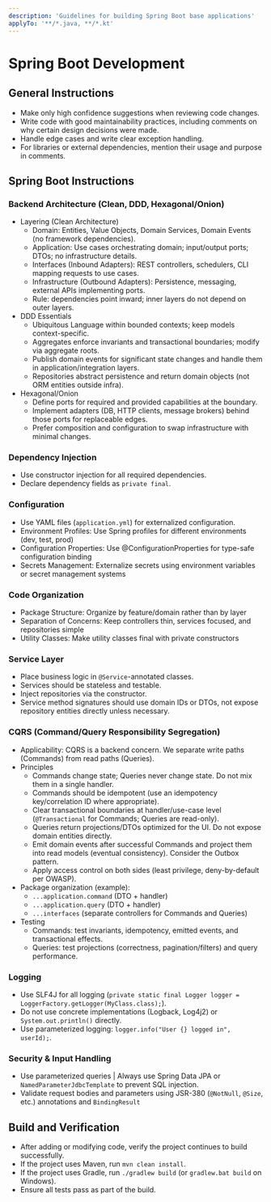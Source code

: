 ```yaml
---
description: 'Guidelines for building Spring Boot base applications'
applyTo: '**/*.java, **/*.kt'
---
```


# Spring Boot Development

## General Instructions

- Make only high confidence suggestions when reviewing code changes.
- Write code with good maintainability practices, including comments on why certain design decisions were made.
- Handle edge cases and write clear exception handling.
- For libraries or external dependencies, mention their usage and purpose in comments.

## Spring Boot Instructions

### Backend Architecture (Clean, DDD, Hexagonal/Onion)

- Layering (Clean Architecture)
  - Domain: Entities, Value Objects, Domain Services, Domain Events (no framework dependencies).
  - Application: Use cases orchestrating domain; input/output ports; DTOs; no infrastructure details.
  - Interfaces (Inbound Adapters): REST controllers, schedulers, CLI mapping requests to use cases.
  - Infrastructure (Outbound Adapters): Persistence, messaging, external APIs implementing ports.
  - Rule: dependencies point inward; inner layers do not depend on outer layers.
- DDD Essentials
  - Ubiquitous Language within bounded contexts; keep models context-specific.
  - Aggregates enforce invariants and transactional boundaries; modify via aggregate roots.
  - Publish domain events for significant state changes and handle them in application/integration layers.
  - Repositories abstract persistence and return domain objects (not ORM entities outside infra).
- Hexagonal/Onion
  - Define ports for required and provided capabilities at the boundary.
  - Implement adapters (DB, HTTP clients, message brokers) behind those ports for replaceable edges.
  - Prefer composition and configuration to swap infrastructure with minimal changes.

### Dependency Injection

- Use constructor injection for all required dependencies.
- Declare dependency fields as `private final`.

### Configuration

- Use YAML files (`application.yml`) for externalized configuration.
- Environment Profiles: Use Spring profiles for different environments (dev, test, prod)
- Configuration Properties: Use @ConfigurationProperties for type-safe configuration binding
- Secrets Management: Externalize secrets using environment variables or secret management systems

### Code Organization

- Package Structure: Organize by feature/domain rather than by layer
- Separation of Concerns: Keep controllers thin, services focused, and repositories simple
- Utility Classes: Make utility classes final with private constructors

### Service Layer

- Place business logic in `@Service`-annotated classes.
- Services should be stateless and testable.
- Inject repositories via the constructor.
- Service method signatures should use domain IDs or DTOs, not expose repository entities directly unless necessary.

### CQRS (Command/Query Responsibility Segregation)

- Applicability: CQRS is a backend concern. We separate write paths (Commands) from read paths (Queries).
- Principles
  - Commands change state; Queries never change state. Do not mix them in a single handler.
  - Commands should be idempotent (use an idempotency key/correlation ID where appropriate).
  - Clear transactional boundaries at handler/use-case level (`@Transactional` for Commands; Queries are read-only).
  - Queries return projections/DTOs optimized for the UI. Do not expose domain entities directly.
  - Emit domain events after successful Commands and project them into read models (eventual consistency). Consider the Outbox pattern.
  - Apply access control on both sides (least privilege, deny-by-default per OWASP).
- Package organization (example):
  - `...application.command` (DTO + handler)
  - `...application.query` (DTO + handler)
  - `...interfaces` (separate controllers for Commands and Queries)
- Testing
  - Commands: test invariants, idempotency, emitted events, and transactional effects.
  - Queries: test projections (correctness, pagination/filters) and query performance.

### Logging

- Use SLF4J for all logging (`private static final Logger logger = LoggerFactory.getLogger(MyClass.class);`).
- Do not use concrete implementations (Logback, Log4j2) or `System.out.println()` directly.
- Use parameterized logging: `logger.info("User {} logged in", userId);`.

### Security & Input Handling

- Use parameterized queries | Always use Spring Data JPA or `NamedParameterJdbcTemplate` to prevent SQL injection.
- Validate request bodies and parameters using JSR-380 (`@NotNull`, `@Size`, etc.) annotations and `BindingResult`

## Build and Verification

- After adding or modifying code, verify the project continues to build successfully.
- If the project uses Maven, run `mvn clean install`.
- If the project uses Gradle, run `./gradlew build` (or `gradlew.bat build` on Windows).
- Ensure all tests pass as part of the build.
